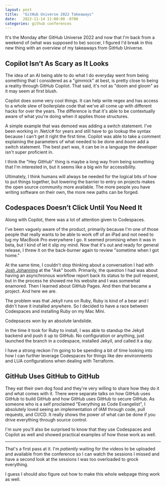 ```yaml
---
layout: post
title:  "GitHub Universe 2022 Takeaways"
date:   2022-11-14 11:00:00 -0700
categories: github conferences
---
```


It's the Monday after GitHub Universe 2022 and now that I'm back from a weekend of (what was supposed to be) soccer, I figured I'd break in this new thing with an overview of my takeaways from GitHub Universe.

## Copilot Isn’t As Scary as It Looks

The idea of an AI being able to do what I do everyday went from being something that I considered as a "gimmick" at best, is pretty close to being a reality through GitHub Copilot. That said, it's not as "doom and gloom" as it may seem at first blush. 

Copilot does some very cool things. It can help write regex and has access to a whole slew of boilerplate code that we've all come up with different hacks for over the years. The difference is that it's able to be contextually aware of what you're doing when it applies those structures. 

A simple example that was demoed was adding a switch statement. I've been working in .Net/c# for years and still have to go lookup the syntax because I can't get it right the first time. Copilot was able to take a comment explaining the parameters of what needed to be done and *boom* add a switch statement. The best part was, it can be in a language the developer isn't super proficient in. 

I think the "Hey GitHub" thing is maybe a long way from being something that I'm interested in, but it seems like a big win for accessibility. 

Ultimately, I think humans will always be needed for the logical bits of how to put things together, but lowering the barrier to entry on projects makes the open source community more available. The more people you have writing software on their own, the more new paths can be forged. 

## Codespaces Doesn’t Click Until You Need It

Along with Copilot, there was a lot of attention given to Codespaces. 

I've been vaguely aware of the product, primarily because I'm one of those people that really wants to be able to work off of an iPad and not need to lug my MacBook Pro everywhere I go. It seemed promising when it was in beta, but I kind of let it slip my mind. Now that it's out and ready for general release, I threw it on the back-burner again to review "sometime when I got home."

At the same time, I couldn't stop thinking about a conversation I had with [Josh Johanning](https://josh-ops.com/) at the "Ask" booth. Primarily, the question I had was about having an asynchronous workflow report back its status to the pull request, but in the process he showed me his website and I was somewhat enamored. Then I learned about GitHub Pages. And then that became a project. And here we are. 

The problem was that Jekyll runs on Ruby, Ruby is kind of a bear and I didn't have it installed anywhere. So I decided to have a race between Codespaces and installing Ruby on my Mac Mini. 

Codepsaces won by an absolute landslide. 

In the time it took for Ruby to install, I was able to standup the Jekyll backend and push it up to GitHub. No configuration or anything, just launched the branch in a codespace, installed Jekyll, and called it a day. 

I have a strong reckon I'm going to be spending a bit of time looking into how I can further leverage Codespaces for things like dev environments and LUA configurations when dealing with Terraform. 

## GitHub Uses GitHub to GitHub

They eat their own dog food and they're very willing to share how they do it and what comes with it. There were separate talks on how GitHub uses GitHub to build GitHub and how GitHub uses GitHub to secure GitHub. As someone who is a self proclaimed "Everything as Code Evangelist", I absolutely loved seeing an implementation of IAM through code, pull requests, and CI/CD. It really shows the power of what can be done if you drive everything through source control. 

I'm sure you'll also be surprised to know that they use Codespaces and Copilot as well and showed practical examples of how those work as well. 

---

That's a first pass at it. I'm *patiently* waiting for the videos to be uploaded and available from the conference so I can watch the sessions I missed and have a second look at the sessions I was too overloaded to grock everything. 

I guess I should also figure out how to make this whole webpage thing work as well. 